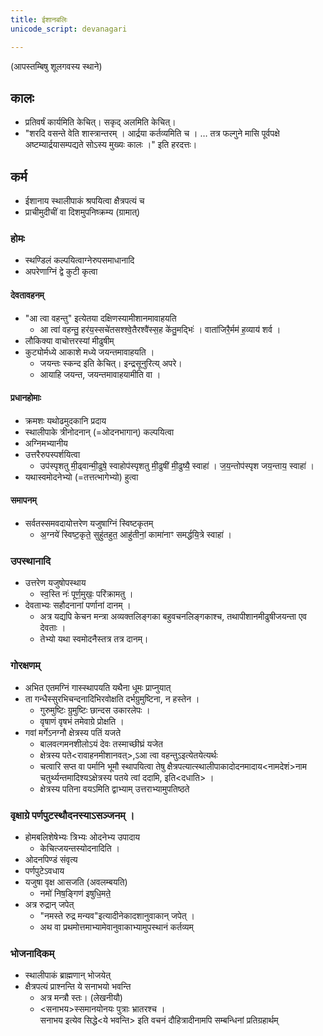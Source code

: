 ```yaml
---
title: ईशानबलिः
unicode_script: devanagari

---
```


(आपस्तम्बिषु शूलगवस्य स्थाने)

## कालः
- प्रतिवर्षं कार्यमिति केचित्। सकृद् अलमिति केचित्।
- "शरदि वसन्ते वेति शास्त्रान्तरम् । आर्द्रया कर्तव्यमिति च । … तत्र फल्गुने मासि पूर्वपक्षे  
अष्टम्यार्द्रयासम्पद्यते सोऽस्य मुख्यः कालः ।" इति हरदत्तः।

## कर्म
- ईशानाय स्थालीपाकं श्रपयित्वा क्षैत्रपत्यं च
- प्राचीमुदीचीं वा दिशमुपनिष्क्रम्य (ग्रामात्)

### होमः
- स्थण्डिलं कल्पयित्वाग्नेरुपसमाधानादि
- अपरेणाग्निं द्वे कुटी कृत्वा

#### देवतावहनम्
- "आ त्वा वहन्तु" इत्येतया दक्षिणस्यामीशानमावाहयति
  - आ त्वा॑ वहन्तु॒ हर॑य॒स्सचे॑तसश्श्वे॒तैरश्वै॑स्स॒ह के॑तु॒मद्भिः॑ । वाता॑जिरै॒र्मम॑ ह॒व्याय॑ शर्व ।
- लौकिक्या वाचोत्तरस्यां मीढुषीम्
- कुट्योर्मध्ये आकाशे मध्ये जयन्तमावाहयति ।
  - जयन्तः स्कन्द इति केचित्। इन्द्रसूनुरित्य् अपरे।
  - आयाहि जयन्त, जयन्तमावाहयामीति वा ।

#### प्रधानहोमाः
- क्रमशः यथोढमुदकानि प्रदाय
- स्थालीपाके त्रीनोदनान् (=ओदनभागान्) कल्पयित्वा
- अग्निमभ्यानीय
- उत्तरैरुपस्पर्शयित्वा
  - उप॑स्पृशतु मी॒ढ्वान्मी॒ढुषे॒ स्वाहोप॑स्पृशतु मी॒ढुषी॑ मी॒ढुष्यै॒ स्वाहा॑ । ज॒य॒न्तोप॑स्पृश जय॒न्ताय॒ स्वाहा॑ ।
- यथास्वमोदनेभ्यो (=तत्तत्भागेभ्यो) हुत्वा

#### समापनम्
- सर्वतस्समवदायोत्तरेण यजुषाग्निं स्विष्टकृतम्
  - अ॒ग्नये॑ स्विष्ट॒कृते॒ सुहु॑तहुत॒ आहु॑तीनां॒ कामा॑नाꣳ समर्द्धयि॒त्रे स्वाहा॑ ।


### उपस्थानादि
- उत्तरेण यजुषोपस्थाय
  - स्व॒स्ति नः॑ पूर्ण॒मुखः॒ परि॑क्रामतु ।
- देवताभ्यः सहौदनानां पर्णानां दानम् ।
  - अत्र यद्यपि केचन मन्त्रा अव्यक्तलिङ्गका बहुवचनलिङ्गकाश्च, तथापीशानमीढुषीजयन्ता एव देवताः ।
  - तेभ्यो यथा स्वमोदनैस्तत्र तत्र दानम्।

### गोरक्षणम्
- अभित एतमग्निं गास्स्थापयति यथैना धूमः प्राप्नुयात्
- ता गन्धैस्सुरभिचन्दनादिभिरवोक्षति दर्भग्रुमुष्टिना, न हस्तेन ।
  - गुरुमुष्टिः ग्रुमुष्टिः छान्दस उकारलेपः ।
  - वृषाणं वृषभं तमेवाग्रे प्रोक्षति ।
- गवां मर्गेऽनग्नौ क्षेत्रस्य पतिं यजते
  - बालवत्गमनशीलोऽयं देवः तस्माच्छीघ्रं यजेत
  - क्षेत्रस्य पते<रावाहनमीशानवत्>,ऽआ त्वा वहन्तुऽइत्येतयेत्यर्थः
  - चत्वारि सप्त वा पर्मानि भूमौ स्थापयित्वा तेषु क्षैत्रपत्यात्स्थालीपाकादोदनमादाय<नामदेशं>नाम चतुर्थ्यन्तमादिश्यऽक्षेत्रस्य पतये त्वां ददामि, इति<दधाति> ।
  - क्षेत्रस्य पतिना वयऽमिति द्वाभ्याम् उत्तराभ्यामुपतिष्ठते

### वृक्षाग्रे पर्णपुटस्थौदनस्याऽसञ्जनम् ।
- होमबलिशेषेभ्यः त्रिभ्यः ओदनेभ्य उपादाय
  - केचित्जयन्तस्योदनादिति ।
- ओदनपिण्डं संवृत्य
- पर्णपुटेऽवधाय
- यजुषा वृक्ष आसजति (अवलम्बयति)
  - नमो॑ निष॒ङ्गिण॑ इषुधि॒मते॒
- अत्र रुद्रान् जपेत्
  - "नमस्ते रुद्र मन्यव"इत्यादीनेकादशानुवाकान् जपेत् ।
  - अथ वा प्रथमोत्तमाभ्यामेवानुवाकाभ्यामुपस्थानं कर्तव्यम्

### भोजनादिकम्
- स्थालीपाकं ब्राह्मणान् भोजयेत्
- क्षैत्रपत्यं प्राश्नन्ति ये सनाभयो भवन्ति
  - अत्र मन्त्रौ स्तः। (लेखनीयौ)
  - <सनाभय>स्समानयोनयः पुत्राः भ्रातरश्च ।  
सनाभय इत्येव सिद्धे<ये भवन्ति> इति वचनं दौहित्रादीनामपि सम्बन्धिनां प्रतिग्रहार्थम्
